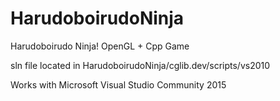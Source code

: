 # HarudoboirudoNinja
Harudoboirudo Ninja! OpenGL + Cpp Game

sln file located in
HarudoboirudoNinja/cglib.dev/scripts/vs2010

Works with Microsoft Visual Studio Community 2015
